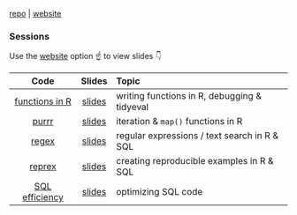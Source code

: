 [repo](https://www.github.com/rjake/analytics-deep-dive/) \| [website](https://rjake.github.io/analytics-deep-dive/)

### Sessions

Use the [website](https://www.github.com/pages/rjake/analytics-deep-dive/) option ☝️ to view slides 👇

 Code |Slides | Topic
:---: |:---:  |:---
[functions in R](sessions/r-functions) | [slides](sessions/r-functions/slides.html) | writing functions in R, debugging & tidyeval
[purrr](sessions/purrr) | [slides](sessions/purrr/README.html) | iteration & `map()` functions in R
[regex](sessions/regex) | [slides](sessions/regex/README.html) | regular expressions / text search in R & SQL
[reprex](sessions/reprex) | [slides](sessions/reprex/README.html) | creating reproducible examples in R & SQL
[SQL efficiency](sessions/sql-efficiency) | [slides](sessions/sql-efficiency/README.html) | optimizing SQL code
